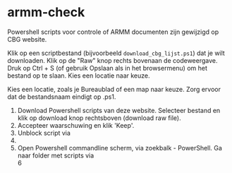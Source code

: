 # armm-check
Powershell scripts voor controle of ARMM documenten zijn gewijzigd op CBG website.



Klik op een scriptbestand (bijvoorbeeld `download_cbg_lijst.ps1`) dat je wilt downloaden. Klik op de "Raw" knop rechts bovenaan de codeweergave.
Druk op Ctrl + S (of gebruik Opslaan als in het browsermenu) om het bestand op te slaan. Kies een locatie naar keuze.


Kies een locatie, zoals je Bureaublad of een map naar keuze.
Zorg ervoor dat de bestandsnaam eindigt op .ps1.

1. Download Powershell scripts van deze website. Selecteer bestand en klik op download knop rechtsboven (download raw file).
2. Accepteer waarschuwing en klik 'Keep'.
3. Unblock script via 
4.
5. Open Powershell commandline scherm, via zoekbalk - PowerShell. Ga naar folder met  scripts via  
6

